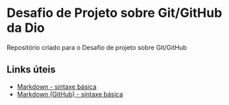 # Desafio de Projeto sobre Git/GitHub da Dio
Repositório criado para o Desafio de projeto sobre Git/GitHub

## Links úteis
- [Markdown - sintaxe básica](https://www.markdownguide.org/basic-syntax/)
- [Markdown (GitHub) - sintaxe básica](https://docs.github.com/en/get-started/writing-on-github/getting-started-with-writing-and-formatting-on-github/basic-writing-and-formatting-syntax/)
